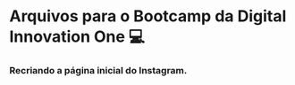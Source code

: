 # Arquivos para o Bootcamp da Digital Innovation One :computer:

### Recriando a página inicial do Instagram.

